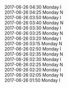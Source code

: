 2017-06-26 04:30 Monday  I  
2017-06-26 04:25 Monday  N  
2017-06-26 03:50 Monday  I  
2017-06-26 03:40 Monday  N  
2017-06-26 03:30 Monday  I  
2017-06-26 03:25 Monday  N  
2017-06-26 03:20 Monday  I  
2017-06-26 03:15 Monday  N  
2017-06-26 02:50 Monday  I  
2017-06-26 02:35 Monday  N  
2017-06-26 02:30 Monday  I  
2017-06-26 02:25 Monday  N  
2017-06-26 02:20 Monday  I  
2017-06-26 02:05 Monday  N  
2017-06-26 01:50 Monday  I  

